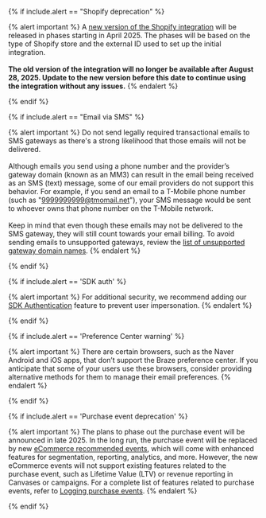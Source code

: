 {% if include.alert == "Shopify deprecation" %}

{% alert important %}
A [new version of the Shopify integration]({{site.baseurl}}/partners/shopify/#new-shopify-integration) will be released in phases starting in April 2025. The phases will be based on the type of Shopify store and the external ID used to set up the initial integration. <br><br>**The old version of the integration will no longer be available after August 28, 2025. Update to the new version before this date to continue using the integration without any issues.**
{% endalert %}

{% endif %}

{% if include.alert == "Email via SMS" %}

{% alert important %}
Do not send legally required transactional emails to SMS gateways as there's a strong likelihood that those emails will not be delivered.
<br><br>
Although emails you send using a phone number and the provider’s gateway domain (known as an MM3) can result in the email being received as an SMS (text) message, some of our email providers do not support this behavior. For example, if you send an email to a T-Mobile phone number (such as "9999999999@tmomail.net"), your SMS message would be sent to whoever owns that phone number on the T-Mobile network.
<br><br>
Keep in mind that even though these emails may not be delivered to the SMS gateway, they will still count towards your email billing. To avoid sending emails to unsupported gateways, review the [list of unsupported gateway domain names](https://www.fcc.gov/consumer-governmental-affairs/about-bureau/consumer-policy-division/can-spam/domain-name-downloads).
{% endalert %}

{% endif %}

{% if include.alert == 'SDK auth' %}

{% alert important %}
For additional security, we recommend adding our [SDK Authentication]({{site.baseurl}}/developer_guide/authentication/) feature to prevent user impersonation.
{% endalert %}

{% endif %}

{% if include.alert == 'Preference Center warning' %}

{% alert important %}
There are certain browsers, such as the Naver Android and iOS apps, that don’t support the Braze preference center. If you anticipate that some of your users use these browsers, consider providing alternative methods for them to manage their email preferences.
{% endalert %}

{% endif %}

{% if include.alert == 'Purchase event deprecation' %}

{% alert important %}
The plans to phase out the purchase event will be announced in late 2025. In the long run, the purchase event will be replaced by new [eCommerce recommended events]({{site.baseurl}}/user_guide/data/activation/custom_data/recommended_events/ecommerce_events/), which will come with enhanced features for segmentation, reporting, analytics, and more. However, the new eCommerce events will not support existing features related to the purchase event, such as Lifetime Value (LTV) or revenue reporting in Canvases or campaigns. For a complete list of features related to purchase events, refer to [Logging purchase events]({{site.baseurl}}/user_guide/data/activation/custom_data/purchase_events/#logging-purchase-events).
{% endalert %}

{% endif %}